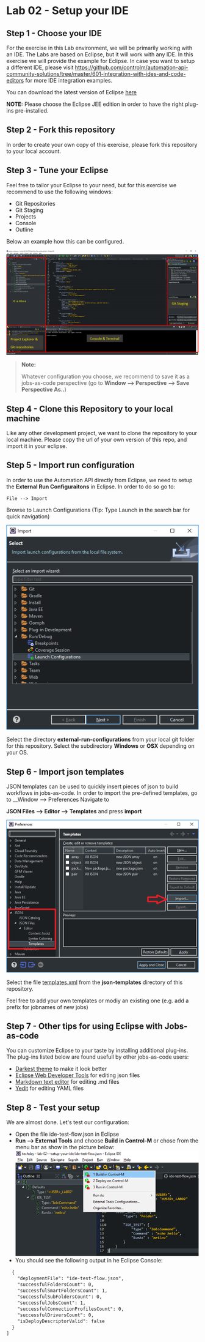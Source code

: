 # Lab 02 - Setup your IDE

## Step 1 - Choose your IDE

For the exercise in this Lab environment, we will be primarily working with an IDE. The Labs are based on Eclipse, but it will work with any IDE. In this exercise we will provide the example for Eclipse. In case you want to setup a different IDE, please visit https://github.com/controlm/automation-api-community-solutions/tree/master/601-integration-with-ides-and-code-editors for more IDE integration examples. 

You can download the latest version of Eclipse [here](https://www.eclipse.org/)

__NOTE:__ Please choose the Eclipse JEE edition in order to have the right plug-ins pre-installed.

## Step 2 - Fork this repository

In order to create your own copy of this exercise, please fork this repository to your local account.

## Step 3 - Tune your Eclipse

Feel free to tailor your Eclipse to your need, but for this exercise we recommend to use the following windows:
- Git Repositories
- Git Staging
- Projects
- Console
- Outline

Below an example how this can be configured. 

![eclipse_perspective](images/eclipse_perspective.png)

> __Note:__
>
>Whatever configuration you choose, we recommend to save it as a jobs-as-code perspective (go to __Window --> Perspective --> Save Perspective As..__)


## Step 4 - Clone this Repository to your local machine

Like any other development project, we want to clone the repository to your local machine. Please copy the url of your own version of this repo, and import it in your eclipse.

## Step 5 - Import run configuration

In order to use the Automation API directly from Eclipse, we need to setup the __External Run Configuraitons__ in Eclipse. In order to do so go to:
```
File --> Import
```

Browse to Launch Configurations (Tip: Type Launch in the search bar for quick navigation)

![Import run configurations](images/eclipse_import_run_config.png)

Select the directory __external-run-configurations__ from your local git folder for this repository. Select the subdirectory __Windows__ or __OSX__ depending on your OS. 

## Step 6 - Import json templates

JSON templates can be used to quickly insert pieces of json to build workflows in jobs-as-code. In order to import the pre-defined templates, go to __Window --> Preferences
Navigate to 

__JSON Files --> Editor --> Templates__ and press __import__

![json template import](images/eclipse_import_templates.png)

Select the file [templates.xml](json-templates/templates.xml) from the __json-templates__ directory of this repository. 

Feel free to add your own templates or modiy an existing one (e.g. add a prefix for jobnames of new jobs)

## Step 7 - Other tips for using Eclipse with Jobs-as-code

You can customize Eclipse to your taste by installing additional plug-ins. The plug-ins listed below are found usefull by other jobs-as-code users:
- [Darkest theme](https://marketplace.eclipse.org/content/darkest-dark-theme) to make it look better
- [Eclipse Web Developer Tools](http://marketplace.eclipse.org/content/eclipse-web-developer-tools-0?mpc=true&mpc_state) for editing json files
- [Markdown text editor](http://marketplace.eclipse.org/content/markdown-text-editor?mpc=true&mpc_state) for editing .md files
- [Yedit](http://marketplace.eclipse.org/content/yedit?mpc=true&mpc_state) for editing YAML files

## Step 8 - Test your setup

We are almost done. Let's test our configuration:
- Open the file ide-test-flow.json in Eclipse
- __Run --> External Tools__ and choose __Build in Control-M__ or chose from the menu bar as show in the picture below:
![Eclipse setup test](images/eclipse_test_setup.png)
-  You should see the following output in he Eclipse Console:

```
  {
    "deploymentFile": "ide-test-flow.json",
    "successfulFoldersCount": 0,
    "successfulSmartFoldersCount": 1,
    "successfulSubFoldersCount": 0,
    "successfulJobsCount": 1,
    "successfulConnectionProfilesCount": 0,
    "successfulDriversCount": 0,
    "isDeployDescriptorValid": false
  }
]
```

